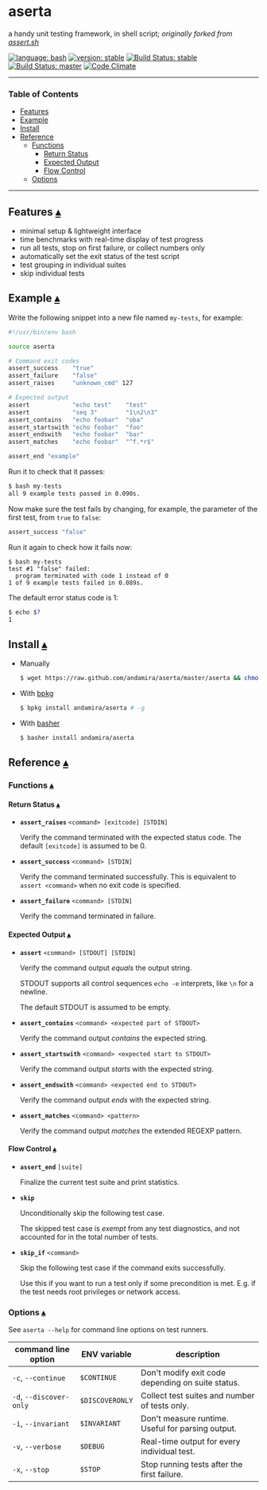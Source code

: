 # aserta

a handy unit testing framework, in shell script; *originally forked from [assert.sh](https://github.com/lehmannro/assert.sh)*

[![language: bash](https://img.shields.io/badge/language-bash-447799.svg?style=flat-square "made in Bash")]()
[![version: stable](https://img.shields.io/github/tag/andamira/aserta.svg?label=stable+version&style=flat-square "stable version")](https://github.com/andamira/aserta/commits/stable)
[![Build Status: stable](https://img.shields.io/travis/andamira/aserta/stable.svg?label=stable "stable build status")](https://travis-ci.org/andamira/aserta/branches)
[![Build Status: master](https://img.shields.io/travis/andamira/aserta/master.svg?label=master "master build status")](https://travis-ci.org/andamira/aserta/)
[![Code Climate](https://img.shields.io/codeclimate/github/andamira/aserta.svg)](https://codeclimate.com/github/andamira/aserta)

---

### Table of Contents

- [Features](#features-)
- [Example](#example-)
- [Install](#install-)
- [Reference](#reference-)
  - [Functions](#functions-)
    - [Return Status](#return-status-)
    - [Expected Output](#expected-output-)
    - [Flow Control](#flow-control-)
  - [Options](#options-)

---


## Features [▴](#table-of-contents "Back to TOC")

- minimal setup & lightweight interface
- time benchmarks with real-time display of test progress
- run all tests, stop on first failure, or collect numbers only
- automatically set the exit status of the test script
- test grouping in individual suites
- skip individual tests


## Example [▴](#table-of-contents "Back to TOC")

Write the following snippet into a new file named `my-tests`, for example:

```sh
#!/usr/bin/env bash

source aserta

# Command exit codes
assert_success    "true"
assert_failure    "false"
assert_raises     "unknown_cmd" 127

# Expected output
assert            "echo test"    "test"
assert            "seq 3"        "1\n2\n3"
assert_contains   "echo foobar"  "oba"
assert_startswith "echo foobar"  "foo"
assert_endswith   "echo foobar"  "bar"
assert_matches    "echo foobar"  "^f.*r$"

assert_end "example"
```

Run it to check that it passes:

```sh
$ bash my-tests
all 9 example tests passed in 0.090s.
```

Now make sure the test fails by changing, for example, the parameter of the first test, from `true` to `false`:

```sh
assert_success "false"
```

Run it again to check how it fails now:

```
$ bash my-tests
test #1 "false" failed:
  program terminated with code 1 instead of 0
1 of 9 example tests failed in 0.089s.
```

The default error status code is 1:

```sh
$ echo $?
1
```


## Install [▴](#table-of-contents "Back to TOC")


- Manually

  ```sh
  $ wget https://raw.github.com/andamira/aserta/master/aserta && chmod +x aserta
  ```

- With [bpkg](http://www.bpkg.io/)

  ```sh
  $ bpkg install andamira/aserta # -g
  ```

- With [basher](https://github.com/basherpm/basher)

  ```sh
  $ basher install andamira/aserta
  ```


## Reference [▴](#table-of-contents "Back to TOC")


### Functions [▴](#table-of-contents "Back to TOC")


#### Return Status [▴](#table-of-contents "Back to TOC")

- **`assert_raises`** `<command> [exitcode] [STDIN]`

  Verify the command terminated with the expected status code.
  The default `[exitcode]` is assumed to be 0.

- **`assert_success`** `<command> [STDIN]`

  Verify the command terminated successfully.
  This is equivalent to `assert <command>` when no exit code is specified.

- **`assert_failure`** `<command> [STDIN]`

  Verify the command terminated in failure.


#### Expected Output [▴](#table-of-contents "Back to TOC")

- **`assert`** `<command> [STDOUT] [STDIN]`

  Verify the command output *equals* the output string.

  STDOUT supports all  control sequences `echo -e` interprets, like `\n` for a newline.

   The default STDOUT is assumed to be empty.

- **`assert_contains`** `<command> <expected part of STDOUT>`

  Verify the command output *contains* the expected string.

- **`assert_startswith`** `<command> <expected start to STDOUT>`

  Verify the command output *starts* with the expected string.

- **`assert_endswith`** `<command> <expected end to STDOUT>`

  Verify the command output *ends* with the expected string.

- **`assert_matches`** `<command> <pattern>`

  Verify the command output *matches* the extended REGEXP pattern.


#### Flow Control [▴](#table-of-contents "Back to TOC")

- **`assert_end`** `[suite]`

  Finalize the current test suite and print statistics.

- **`skip`**

  Unconditionally skip the following test case.

  The skipped test case is *exempt* from any test diagnostics,
  and not accounted for in the total number of tests.

- **`skip_if`** `<command>`

  Skip the following test case if the command exits successfully.

  Use this if you want to run a test only if some precondition is met.
  E.g. if the test needs root privileges or network access.



### Options [▴](#table-of-contents "Back to TOC")

See `aserta --help` for command line options on test runners.

  command line option   |   ENV variable  | description
----------------------- | --------------- | -------------
`-c`, `--continue`      | `$CONTINUE`     | Don't modify exit code depending on suite status.
`-d`, `--discover-only` | `$DISCOVERONLY` | Collect test suites and number of tests only.
`-i`, `--invariant`     | `$INVARIANT`    | Don't measure runtime. Useful for parsing output.
`-v`, `--verbose`       | `$DEBUG`        | Real-time output for every individual test.
`-x`, `--stop`          | `$STOP`         | Stop running tests after the first failure.

